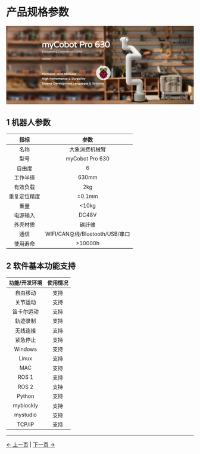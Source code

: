 # 产品规格参数

![630宣传图](../resources/4-FirstInstallAndUse/pro%20630%20cn.png)

## 1 机器人参数

| 指标       | 参数                  |
| :------------: | :---------------------------: |
| 名称        | 大象消费机械臂 |
| 型号        | myCobot Pro 630            |
| 自由度      | 6                           |
| 工作半径 | 630mm                     |
| 有效负载 | 2kg                       |
| 重复定位精度 | ±0.1mm    |
| 重量     | <10kg                       |
| 电源输入 | DC48V                    |
| 外壳材质 | 碳纤维             |
| 通信 | WIFI/CAN总线/Bluetooth/USB/串口 |
| 使用寿命 | >10000h                       |

## 2 软件基本功能支持

| 功能/开发环境 | 使用情况 |
| :------------: | :--------: |
| 自由移动 | 支持 |
| 关节运动 | 支持 |
| 笛卡尔运动 | 支持 |
| 轨迹录制 | 支持 |
| 无线连接 | 支持 |
| 紧急停止 | 支持 |
| Windows      | 支持 |
| Linux        | 支持 |
| MAC          | 支持 |
| ROS 1        | 支持 |
| ROS 2        | 支持 |
| Python       | 支持 |
| myblockly    | 支持 |
| mystudio     | 支持 |
| TCP/IP       | 支持 |


---
[← 上一页](../2-ProductFeature/2-ProductFeature.md) | [下一页 →](../2-ProductFeature/2.2-ControlCoreParameter.md)